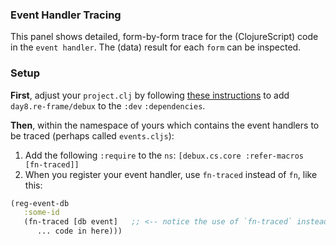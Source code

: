 ### Event Handler Tracing

This panel shows detailed, form-by-form trace for the (ClojureScript) code in the `event handler`.  The (data) result for each `form` can be inspected.

<!-- good indicative screenshot of the panel in here -->

### Setup

**First**, adjust your `project.clj` by following [these instructions](https://github.com/Day8/re-frame-debux/blob/master/README.md#installation) to add `day8.re-frame/debux` to the `:dev` `:dependencies`. 
 
**Then**, within the namespace of yours which contains the event handlers to be traced (perhaps called `events.cljs`):

 1. Add the following `:require` to the `ns`:  `[debux.cs.core :refer-macros [fn-traced]]`
 2. When you register your event handler, use `fn-traced` instead of `fn`, like this: 
 
 ```clj
 (reg-event-db 
    :some-id
    (fn-traced [db event]   ;; <-- notice the use of `fn-traced` instead of `fn`
       ... code in here)))
 ```
